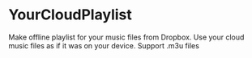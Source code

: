 # YourCloudPlaylist
Make offline playlist for your music files from Dropbox. Use your cloud music files as if it was on your device.
Support .m3u files
